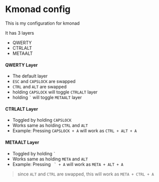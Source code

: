 # Kmonad config

This is my configuration for kmonad

It has 3 layers
 - QWERTY
 - CTRLALT
 - METAALT
 
#### QWERTY Layer
 - The default layer
 - `ESC` and `CAPSLOCK` are swapped
 - `CTRL` and `ALT` are swapped
 - holding `CAPSLOCK` will toggle `CTRLALT` layer
 - holding `` ` `` will toggle `METAALT` layer

#### CTRLALT Layer
 - Toggled by holding `CAPSLOCK`
 - Works same as holding `CTRL` and `ALT`
 - Example: Pressing `CAPSLOCK + A` will work as `CTRL + ALT + A`

#### METAALT Layer
 - Toggled by holding `` ` ``
 - Works same as holding `META` and `ALT`
 - Example: Pressing `` ` + A`` will work as `META + ALT + A`
 > since `ALT` and `CTRL` are swapped, this will work as `META + CTRL + A`
 
